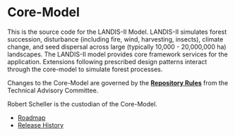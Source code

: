 # Core-Model
This is the source code for the LANDIS-II Model. LANDIS-II simulates forest succession, disturbance (including fire, wind, 
harvesting, insects), climate change, and seed dispersal across large (typically 10,000 - 20,000,000 ha) landscapes. The
LANDIS-II model provides core framework services for the application. Extensions following prescribed design patterns
interact through the core-model to simulate forest processes.

Changes to the Core-Model are governed by the [**Repository Rules**](https://sites.google.com/site/landismodel/developers/developers-blog/repositoryrulesfromthetechnicaladvisorycommittee) from the Technical Advisory Committee.

Robert Scheller is the custodian of the Core-Model.

* [Roadmap](../../wiki/RoadMap)
* [Release History](../../wiki/ReleaseHistory)
